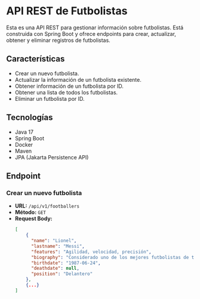# API REST de Futbolistas

Esta es una API REST para gestionar información sobre futbolistas. Está construida con Spring Boot y ofrece endpoints para crear, actualizar, obtener y eliminar registros de futbolistas.

## Características

- Crear un nuevo futbolista.
- Actualizar la información de un futbolista existente.
- Obtener información de un futbolista por ID.
- Obtener una lista de todos los futbolistas.
- Eliminar un futbolista por ID.

## Tecnologías

- Java 17
- Spring Boot
- Docker
- Maven
- JPA (Jakarta Persistence API)

## Endpoint

### Crear un nuevo futbolista

- **URL:** `/api/v1/footballers`
- **Método:** `GET`
- **Request Body:**
  ```json
  [
      {
        "name": "Lionel",
        "lastname": "Messi",
        "features": "Agilidad, velocidad, precisión",
        "biography": "Considerado uno de los mejores futbolistas de todos los tiempos.",
        "birthdate": "1987-06-24",
        "deathdate": null,
        "position": "Delantero"
      },
      {...}
  ]
  ```